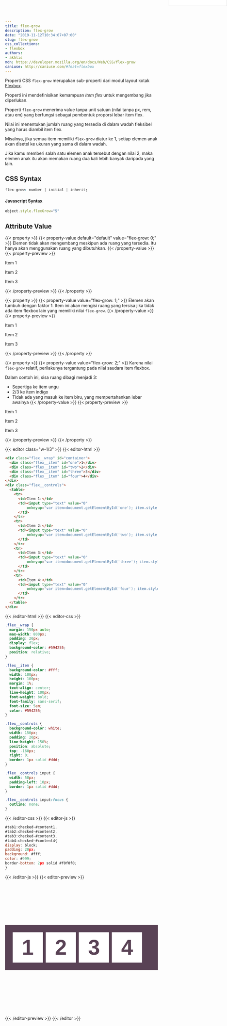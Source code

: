 ```yaml
---
title: flex-grow
description: flex-grow
date: "2019-11-12T10:34:07+07:00"
slug: flex-grow
css_collections:
- flexbox
authors:
- akhlis
mdn: https://developer.mozilla.org/en/docs/Web/CSS/flex-grow
caniuse: http://caniuse.com/#feat=flexbox
---
```

Properti CSS `flex-grow` merupakan sub-properti dari modul layout kotak [Flexbox](/css/flexbox).

Properti ini mendefinisikan kemampuan _item flex_ untuk mengembang jika diperlukan.

Properti `flex-grow` menerima value tanpa unit satuan (nilai tanpa px, rem, atau em) yang berfungsi sebagai pembentuk
proporsi lebar item flex.

Nilai ini menentukan jumlah ruang yang tersedia di dalam wadah fleksibel yang harus diambil item flex.

Misalnya, jika semua item memiliki `flex-grow` diatur ke 1, setiap elemen anak akan disetel ke ukuran yang sama di dalam
wadah.

Jika kamu memberi salah satu elemen anak tersebut dengan nilai 2, maka elemen anak itu akan memakan ruang dua kali lebih
banyak daripada yang lain.

## CSS Syntax
```css
flex-grow: number | initial | inherit;
```

#### Javascript Syntax
```js
object.style.flexGrow="5"
```

## Attribute Value

{{< property >}}
{{< property-value default="default" value="flex-grow: 0;" >}}
Elemen tidak akan mengembang meskipun ada ruang yang tersedia. Itu hanya akan menggunakan ruang yang dibutuhkan.
{{< /property-value >}}
{{< property-preview >}}
<div class="property__example flex-grow-0 flex flex-row" id="flex-grow-0">
  <p class="bg-purple-200 py-4 px-2 text-center text-sm rounded-sm">Item 1</p>
  <p class="bg-indigo-200 py-4 px-2 text-center text-sm rounded-sm">Item 2</p>
  <p class="bg-blue-200 py-4 px-2 text-center text-sm rounded-sm">Item 3</p>
</div>
{{< /property-preview >}}
{{< /property >}}

{{< property >}}
{{< property-value value="flex-grow: 1;" >}}
Elemen akan tumbuh dengan faktor 1. Item ini akan mengisi ruang yang tersisa jika tidak ada item flexbox lain yang
memiliki nilai `flex-grow`.
{{< /property-value >}}
{{< property-preview >}}
<div class="property__example flex-grow flex flex-row" id="flex-grow-1">
  <p class="flex-grow bg-purple-200 py-4 px-2 text-center text-sm rounded-sm">Item 1</p>
  <p class="bg-indigo-200 py-4 px-2 text-center text-sm rounded-sm">Item 2</p>
  <p class="bg-blue-200 py-4 px-2 text-center text-sm rounded-sm">Item 3</p>
</div>
{{< /property-preview >}}
{{< /property >}}

{{< property >}}
{{< property-value value="flex-grow: 2;" >}}
Karena nilai `flex-grow` relatif, perilakunya tergantung pada nilai saudara item flexbox.

Dalam contoh ini, sisa ruang dibagi menjadi 3:
- Sepertiga ke item ungu
- 2/3 ke item indigo
- Tidak ada yang masuk ke item biru, yang mempertahankan lebar awalnya
{{< /property-value >}}
{{< property-preview >}}
<div class="property__example flex-grow-2 flex flex-row" id="flex-grow-1">
  <p class="flex-grow bg-purple-200 py-4 px-2 text-center text-sm rounded-sm">Item 1</p>
  <p class="flex-grow-2 bg-indigo-200 py-4 px-2 text-center text-sm rounded-sm">Item 2</p>
  <p class="bg-blue-200 py-4 px-2 text-center text-sm rounded-sm">Item 3</p>
</div>
{{< /property-preview >}}
{{< /property >}}

{{< editor class="w-1/3" >}}
{{< editor-html >}}
```html
<div class="flex__wrap" id="container">
  <div class="flex__item" id="one">1</div>
  <div class="flex__item" id="two">2</div>
  <div class="flex__item" id="three">3</div>
  <div class="flex__item" id="four">4</div>
</div>
<div class="flex__controls">
  <table>
    <tr>
      <td>Item 1:</td>
      <td><input type="text" value="0"
          onkeyup="var item=document.getElementById('one'); item.style.WebkitFlexGrow = this.value; item.style.flexGrow = this.value;">
      </td>
    </tr>
    <tr>
      <td>Item 2:</td>
      <td><input type="text" value="0"
          onkeyup="var item=document.getElementById('two'); item.style.WebkitFlexGrow = this.value; item.style.flexGrow = this.value;">
      </td>
    </tr>
    <tr>
      <td>Item 3:</td>
      <td><input type="text" value="0"
          onkeyup="var item=document.getElementById('three'); item.style.WebkitFlexGrow = this.value; item.style.flexGrow = this.value;">
      </td>
    </tr>
    <tr>
      <td>Item 4:</td>
      <td><input type="text" value="0"
          onkeyup="var item=document.getElementById('four'); item.style.WebkitFlexGrow = this.value; item.style.flexGrow = this.value;">
      </td>
    </tr>
  </table>
</div>
```
{{< /editor-html >}}
{{< editor-css >}}
```css
.flex__wrap {
  margin: 150px auto;
  max-width: 800px;
  padding: 20px;
  display: flex;
  background-color: #594255;
  position: relative;
}

.flex__item {
  background-color: #fff;
  width: 100px;
  height: 100px;
  margin: 1%;
  text-align: center;
  line-height: 100px;
  font-weight: bold;
  font-family: sans-serif;
  font-size: 5em;
  color: #594255;
}

.flex__controls {
  background-color: white;
  width: 150px;
  padding: 20px;
  line-height: 150%;
  position: absolute;
  top: -160px;
  right: 0;
  border: 1px solid #ddd;
}

.flex__controls input {
  width: 50px;
  padding-left: 10px;
  border: 1px solid #ddd;
}

.flex__controls input:focus {
  outline: none;
}
```
{{< /editor-css >}}
{{< editor-js >}}
```js
#tab1:checked~#content1,
#tab2:checked~#content2,
#tab3:checked~#content3,
#tab4:checked~#content4{
display: block;
padding: 20px;
background: #fff;
color: #999;
border-bottom: 2px solid #f0f0f0;
}
```
{{< /editor-js >}}
{{< editor-preview >}}
<div class="relative">
  <div class="flex__wrap" id="container">
    <div class="flex__item" id="one">1</div>
    <div class="flex__item" id="two">2</div>
    <div class="flex__item" id="three">3</div>
    <div class="flex__item" id="four">4</div>
  </div>
  <div class="flex__controls">
    <table>
      <tr>
        <td>Item 1:</td>
        <td><input type="text" value="0"
            onkeyup="var item=document.getElementById('one'); item.style.WebkitFlexGrow = this.value; item.style.flexGrow = this.value;">
        </td>
      </tr>
      <tr>
        <td>Item 2:</td>
        <td><input type="text" value="0"
            onkeyup="var item=document.getElementById('two'); item.style.WebkitFlexGrow = this.value; item.style.flexGrow = this.value;">
        </td>
      </tr>
      <tr>
        <td>Item 3:</td>
        <td><input type="text" value="0"
            onkeyup="var item=document.getElementById('three'); item.style.WebkitFlexGrow = this.value; item.style.flexGrow = this.value;">
        </td>
      </tr>
      <tr>
        <td>Item 4:</td>
        <td><input type="text" value="0"
            onkeyup="var item=document.getElementById('four'); item.style.WebkitFlexGrow = this.value; item.style.flexGrow = this.value;">
        </td>
      </tr>
    </table>
  </div>
</div>
{{< /editor-preview >}}
{{< /editor >}}



<style type="text/css">
  .flex__wrap {
    margin: 150px auto;
    max-width: 800px;
    padding: 20px;
    display: flex;
    background-color: #594255;
  }

  .flex__item {
    background-color: #fff;
    width: 100px;
    height: 100px;
    margin: 1%;
    text-align: center;
    line-height: 100px;
    font-weight: bold;
    font-family: sans-serif;
    font-size: 5em;
    color: #594255;
  }

  .flex__controls {
    background-color: white;
    width: 150px;
    padding: 20px;
    line-height: 150%;
    position: absolute;
    top: -160px;
    right: 0;
    border: 1px solid #ddd;
  }

  .flex__controls input {
    width: 50px;
    padding-left: 10px;
    border: 1px solid #ddd;
  }

  .flex__controls input:focus {
    outline: none;
  }
</style>